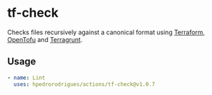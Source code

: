 # tf-check

Checks files recursively against a canonical format using [Terraform][terraform], [OpenTofu][opentofu] and [Terragrunt][terragrunt].

## Usage

```yaml
- name: Lint
  uses: hpedrorodrigues/actions/tf-check@v1.0.7
```

[terraform]: https://www.terraform.io
[opentofu]: https://opentofu.org
[terragrunt]: https://terragrunt.gruntwork.io
